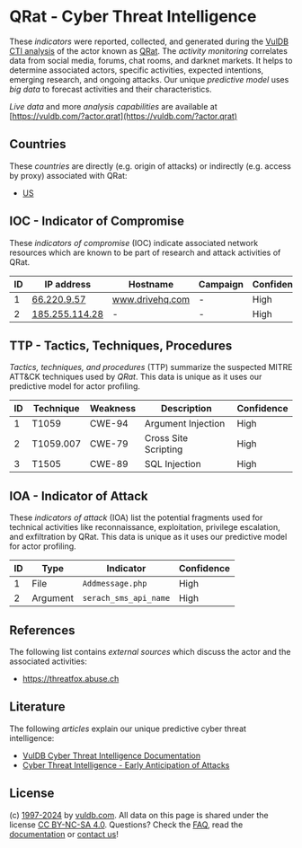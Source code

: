 # QRat - Cyber Threat Intelligence

These _indicators_ were reported, collected, and generated during the [VulDB CTI analysis](https://vuldb.com/?kb.cti) of the actor known as [QRat](https://vuldb.com/?actor.qrat). The _activity monitoring_ correlates data from social media, forums, chat rooms, and darknet markets. It helps to determine associated actors, specific activities, expected intentions, emerging research, and ongoing attacks. Our unique _predictive model_ uses _big data_ to forecast activities and their characteristics.

_Live data_ and more _analysis capabilities_ are available at [https://vuldb.com/?actor.qrat](https://vuldb.com/?actor.qrat)

## Countries

These _countries_ are directly (e.g. origin of attacks) or indirectly (e.g. access by proxy) associated with QRat:

* [US](https://vuldb.com/?country.us)

## IOC - Indicator of Compromise

These _indicators of compromise_ (IOC) indicate associated network resources which are known to be part of research and attack activities of QRat.

ID | IP address | Hostname | Campaign | Confidence
-- | ---------- | -------- | -------- | ----------
1 | [66.220.9.57](https://vuldb.com/?ip.66.220.9.57) | www.drivehq.com | - | High
2 | [185.255.114.28](https://vuldb.com/?ip.185.255.114.28) | - | - | High

## TTP - Tactics, Techniques, Procedures

_Tactics, techniques, and procedures_ (TTP) summarize the suspected MITRE ATT&CK techniques used by _QRat_. This data is unique as it uses our predictive model for actor profiling.

ID | Technique | Weakness | Description | Confidence
-- | --------- | -------- | ----------- | ----------
1 | T1059 | CWE-94 | Argument Injection | High
2 | T1059.007 | CWE-79 | Cross Site Scripting | High
3 | T1505 | CWE-89 | SQL Injection | High

## IOA - Indicator of Attack

These _indicators of attack_ (IOA) list the potential fragments used for technical activities like reconnaissance, exploitation, privilege escalation, and exfiltration by QRat. This data is unique as it uses our predictive model for actor profiling.

ID | Type | Indicator | Confidence
-- | ---- | --------- | ----------
1 | File | `Addmessage.php` | High
2 | Argument | `serach_sms_api_name` | High

## References

The following list contains _external sources_ which discuss the actor and the associated activities:

* https://threatfox.abuse.ch

## Literature

The following _articles_ explain our unique predictive cyber threat intelligence:

* [VulDB Cyber Threat Intelligence Documentation](https://vuldb.com/?kb.cti)
* [Cyber Threat Intelligence - Early Anticipation of Attacks](https://www.scip.ch/en/?labs.20201022)

## License

(c) [1997-2024](https://vuldb.com/?kb.changelog) by [vuldb.com](https://vuldb.com/?kb.about). All data on this page is shared under the license [CC BY-NC-SA 4.0](https://creativecommons.org/licenses/by-nc-sa/4.0/). Questions? Check the [FAQ](https://vuldb.com/?kb.faq), read the [documentation](https://vuldb.com/?kb) or [contact us](https://vuldb.com/?contact)!
